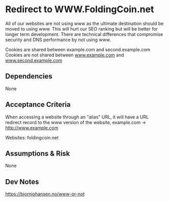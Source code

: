 # Redirect to WWW.FoldingCoin.net

All of our websites are not using www as the ultimate destination should be moved to using www. This will hurt our SEO ranking but will be better for longer term development. There are technical differences that compromise security and DNS performance by not using www.

Cookies are shared between example.com and second.example.com
Cookies are not shared between www.example.com and www.second.example.com

## Dependencies

None

## Acceptance Criteria

When accessing a website through an "alias" URL, it will have a URL redirect record to the www version of the website, example.com -> http://www.example.com

Websites:
foldingcoin.net

## Assumptions & Risk

None

## Dev Notes

https://bjornjohansen.no/www-or-not
